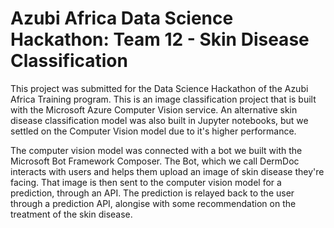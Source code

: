 # Azubi Africa Data Science Hackathon: Team 12 - Skin Disease Classification

This project was submitted for the Data Science Hackathon of the Azubi Africa Training program. This is an image classification project that is built with the Microsoft Azure Computer Vision service. An alternative skin disease classification model was also built in Jupyter notebooks, but we settled on the Computer Vision model due to it's higher performance. 

The computer vision model was connected with a bot we built with the Microsoft Bot Framework Composer. The Bot, which we call DermDoc interacts with users and helps them upload an image of skin disease they're facing. That image is then sent to the computer vision model for a prediction, through an API. The prediction is relayed back to the user through a prediction API, alongise with some recommendation on the treatment of the skin disease.
